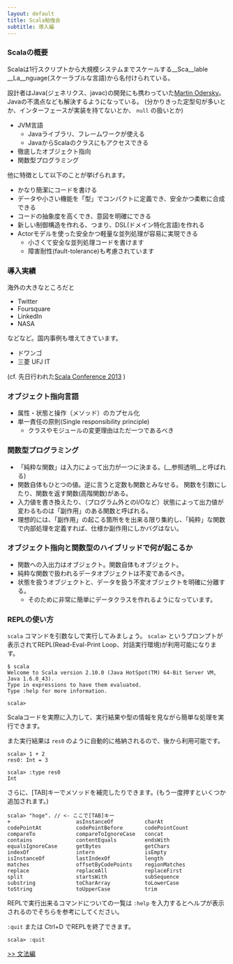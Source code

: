```yaml
---
layout: default
title: Scala勉強会
subtitle: 導入編
---
```


### Scalaの概要

Scalaは1行スクリプトから大規模システムまでスケールする__Sca__lable __La__nguage(スケーラブルな言語)から名付けられている。

設計者はJava(ジェネリクス、javac)の開発にも携わっていた[Martin Odersky](http://www.scala-lang.org/node/241)。
Javaの不満点なども解決するようになっている。
(分かりきった定型句が多いとか、インターフェースが実装を持てないとか、 `null` の扱いとか)

- JVM言語
    - Javaライブラリ、フレームワークが使える
    - JavaからScalaのクラスにもアクセスできる
- 徹底したオブジェクト指向
- 関数型プログラミング

他に特徴として以下のことが挙げられます。

- かなり簡潔にコードを書ける
- データや小さい機能を「型」でコンパクトに定義でき、安全かつ柔軟に合成できる
- コードの抽象度を高くでき、意図を明確にできる
- 新しい制御構造を作れる、つまり、DSL(ドメイン特化言語)を作れる
- Actorモデルを使った安全かつ軽量な並列処理が容易に実現できる
    - 小さくて安全な並列処理コードを書けます
    - 障害耐性(fault-tolerance)も考慮されています

### 導入実績

海外の大きなところだと

- Twitter
- Foursquare
- LinkedIn
- NASA

などなど。国内事例も増えてきています。

- ドワンゴ
- 三菱 UFJ IT

(cf. 先日行われた[Scala Conference 2013](http://scalaconf.jp/ja/program/index.html) )

### オブジェクト指向言語

- 属性・状態と操作（メソッド）のカプセル化
- 単一責任の原則(Single responsibility principle)
    - クラスやモジュールの変更理由はただ一つであるべき

### 関数型プログラミング

- 「純粋な関数」は入力によって出力が一つに決まる。(__参照透明__と呼ばれる)
- 関数自体もひとつの値。逆に言うと定数も関数とみなせる。
  関数を引数にしたり、関数を返す関数(高階関数)がある。
- 入力値を書き換えたり、（プログラム外とのI/Oなど）状態によって出力値が変わるものは「副作用」のある関数と呼ばれる。
- 理想的には、「副作用」の起こる箇所をを出来る限り集約し、「純粋」な関数で内部処理を定義すれば、仕様か副作用にしかバグはない。

### オブジェクト指向と関数型のハイブリッドで何が起こるか

- 関数への入出力はオブジェクト。関数自体もオブジェクト。
- 純粋な関数で扱われるデータオブジェクトは不変であるべき。
- 状態を扱うオブジェクトと、データを扱う不変オブジェクトを明確に分離する。
    - そのために非常に簡単にデータクラスを作れるようになっています。

### REPLの使い方

`scala` コマンドを引数なしで実行してみましょう。
`scala>` というプロンプトが表示されてREPL(Read-Eval-Print Loop、対話実行環境)が利用可能になります。

```
$ scala
Welcome to Scala version 2.10.0 (Java HotSpot(TM) 64-Bit Server VM, Java 1.6.0_43).
Type in expressions to have them evaluated.
Type :help for more information.

scala>
```

Scalaコードを実際に入力して、実行結果や型の情報を見ながら簡単な処理を実行できます。

また実行結果は `res0` のように自動的に格納されるので、後から利用可能です。

```
scala> 1 + 2
res0: Int = 3

scala> :type res0
Int
```

さらに、[TAB]キーでメソッドを補完したりできます。(もう一度押すといくつか追加されます。)

```
scala> "hoge". // <- ここで[TAB]キー
+                     asInstanceOf          charAt                codePointAt           codePointBefore       codePointCount
compareTo             compareToIgnoreCase   concat                contains              contentEquals         endsWith
equalsIgnoreCase      getBytes              getChars              indexOf               intern                isEmpty
isInstanceOf          lastIndexOf           length                matches               offsetByCodePoints    regionMatches
replace               replaceAll            replaceFirst          split                 startsWith            subSequence
substring             toCharArray           toLowerCase           toString              toUpperCase           trim
```

REPLで実行出来るコマンドについての一覧は `:help` を入力するとヘルプが表示されるのでそちらを参考にしてください。

`:quit` または Ctrl+D でREPLを終了できます。

```
scala> :quit
```

[>> 文法編](scala-grammer.html)

